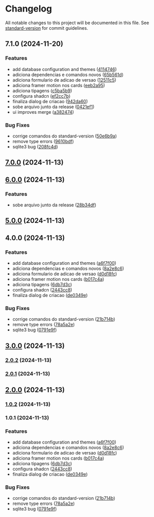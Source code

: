 # Changelog

All notable changes to this project will be documented in this file. See [standard-version](https://github.com/conventional-changelog/standard-version) for commit guidelines.

## 7.1.0 (2024-11-20)


### Features

* add database configuration and themes ([4114746](https://github.com/jonabergamo/changelog-generator-gui/commit/41147467c64ba748cb2a80e7198c2b64c46458ee))
* adiciona dependencias e comandos novos ([65b561d](https://github.com/jonabergamo/changelog-generator-gui/commit/65b561d7b3517653f9d152806b1529f5cfb28f54))
* adiciona formulario de adicao de versao ([12511c5](https://github.com/jonabergamo/changelog-generator-gui/commit/12511c5b2ceb57a5ff548b50be86a400e66110bd))
* adiciona framer motion nos cards ([eeb2a95](https://github.com/jonabergamo/changelog-generator-gui/commit/eeb2a951d732811d97309d0d6a25849e04a95189))
* adiciona tipagens ([c5ba5b9](https://github.com/jonabergamo/changelog-generator-gui/commit/c5ba5b9562468a1410795e899351173510f878d6))
* configura shadcn ([ef2cc7b](https://github.com/jonabergamo/changelog-generator-gui/commit/ef2cc7b196f3601b048c804f808182da591da129))
* finaliza dialog de criacao ([942da60](https://github.com/jonabergamo/changelog-generator-gui/commit/942da608cba4dc7d4594a81e997e3ab79fdc21a5))
* sobe arquivo junto da release ([0421ef1](https://github.com/jonabergamo/changelog-generator-gui/commit/0421ef1dec21be43782fb99c6e07f37fe390d4cd))
* ui improves merge ([a382474](https://github.com/jonabergamo/changelog-generator-gui/commit/a382474f1d369cd76bc83517db204f86d503aadc))


### Bug Fixes

* corrige comandos do standard-version ([50e6b9a](https://github.com/jonabergamo/changelog-generator-gui/commit/50e6b9aa1f5dd87eb160e25a0baa725672530a04))
* remove type errors ([9610bdf](https://github.com/jonabergamo/changelog-generator-gui/commit/9610bdf937dfec98b1d32ca896362221aef07195))
* sqlite3 bug ([208fc4d](https://github.com/jonabergamo/changelog-generator-gui/commit/208fc4d53f7f32033fdbd74701857e707a74ad3a))

## [7.0.0](https://github.com/jonabergamo/changelog-generator-gui/compare/v6.0.0...v7.0.0) (2024-11-13)

## [6.0.0](https://github.com/jonabergamo/changelog-generator-gui/compare/v5.0.0...v6.0.0) (2024-11-13)


### Features

* sobe arquivo junto da release ([28b34df](https://github.com/jonabergamo/changelog-generator-gui/commit/28b34df9c948dde6d7d6c5951e486230c1b399e1))

## [5.0.0](https://github.com/jonabergamo/changelog-generator-gui/compare/v4.0.0...v5.0.0) (2024-11-13)

## 4.0.0 (2024-11-13)


### Features

* add database configuration and themes ([a6f7f00](https://github.com/jonabergamo/changelog-generator-gui/commit/a6f7f0025ba835851e0fe12a7ed52bfcea1a0331))
* adiciona dependencias e comandos novos ([8a2e8c6](https://github.com/jonabergamo/changelog-generator-gui/commit/8a2e8c6aefffaed6b3f305c2ffba64eec813a840))
* adiciona formulario de adicao de versao ([d0d18fc](https://github.com/jonabergamo/changelog-generator-gui/commit/d0d18fc29c9e939b307934a5db7b38856c96ee9d))
* adiciona framer motion nos cards ([b017c4a](https://github.com/jonabergamo/changelog-generator-gui/commit/b017c4acd62a4ea28074c50554c932119e94fa6f))
* adiciona tipagens ([6db7d3c](https://github.com/jonabergamo/changelog-generator-gui/commit/6db7d3c623c540558d664fcd58d30d3cbee1ebe4))
* configura shadcn ([2443cc8](https://github.com/jonabergamo/changelog-generator-gui/commit/2443cc8964dc85c63c9c3e1e354785b702eadb95))
* finaliza dialog de criacao ([de0349e](https://github.com/jonabergamo/changelog-generator-gui/commit/de0349e5a587f94d9285078c9f3cbce565766f7d))


### Bug Fixes

* corrige comandos do standard-version ([21b714b](https://github.com/jonabergamo/changelog-generator-gui/commit/21b714b19cfc8157426b9218a4341ebe06871484))
* remove type errors ([78a5a2e](https://github.com/jonabergamo/changelog-generator-gui/commit/78a5a2e11aeb79d737745073581ca1e1ac0ab781))
* sqlite3 bug ([0791e9f](https://github.com/jonabergamo/changelog-generator-gui/commit/0791e9f2a0a6a81e616a5e308248da310794625f))

## [3.0.0](https://github.com/jonabergamo/changelog-generator-gui/compare/v2.0.2...v3.0.0) (2024-11-13)

### [2.0.2](https://github.com/jonabergamo/changelog-generator-gui/compare/v2.0.1...v2.0.2) (2024-11-13)

### [2.0.1](https://github.com/jonabergamo/changelog-generator-gui/compare/v2.0.0...v2.0.1) (2024-11-13)

## [2.0.0](https://github.com/jonabergamo/changelog-generator-gui/compare/v1.0.2...v2.0.0) (2024-11-13)

### [1.0.2](https://github.com/jonabergamo/changelog-generator-gui/compare/v1.0.1...v1.0.2) (2024-11-13)

### 1.0.1 (2024-11-13)


### Features

* add database configuration and themes ([a6f7f00](https://github.com/jonabergamo/changelog-generator-gui/commit/a6f7f0025ba835851e0fe12a7ed52bfcea1a0331))
* adiciona dependencias e comandos novos ([8a2e8c6](https://github.com/jonabergamo/changelog-generator-gui/commit/8a2e8c6aefffaed6b3f305c2ffba64eec813a840))
* adiciona formulario de adicao de versao ([d0d18fc](https://github.com/jonabergamo/changelog-generator-gui/commit/d0d18fc29c9e939b307934a5db7b38856c96ee9d))
* adiciona framer motion nos cards ([b017c4a](https://github.com/jonabergamo/changelog-generator-gui/commit/b017c4acd62a4ea28074c50554c932119e94fa6f))
* adiciona tipagens ([6db7d3c](https://github.com/jonabergamo/changelog-generator-gui/commit/6db7d3c623c540558d664fcd58d30d3cbee1ebe4))
* configura shadcn ([2443cc8](https://github.com/jonabergamo/changelog-generator-gui/commit/2443cc8964dc85c63c9c3e1e354785b702eadb95))
* finaliza dialog de criacao ([de0349e](https://github.com/jonabergamo/changelog-generator-gui/commit/de0349e5a587f94d9285078c9f3cbce565766f7d))


### Bug Fixes

* corrige comandos do standard-version ([21b714b](https://github.com/jonabergamo/changelog-generator-gui/commit/21b714b19cfc8157426b9218a4341ebe06871484))
* remove type errors ([78a5a2e](https://github.com/jonabergamo/changelog-generator-gui/commit/78a5a2e11aeb79d737745073581ca1e1ac0ab781))
* sqlite3 bug ([0791e9f](https://github.com/jonabergamo/changelog-generator-gui/commit/0791e9f2a0a6a81e616a5e308248da310794625f))
